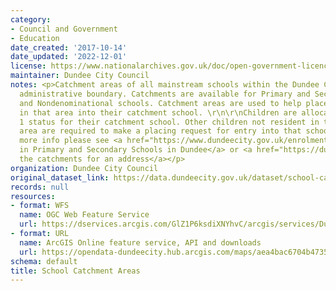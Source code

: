 ```yaml
---
category:
- Council and Government
- Education
date_created: '2017-10-14'
date_updated: '2022-12-01'
license: https://www.nationalarchives.gov.uk/doc/open-government-licence/version/3/
maintainer: Dundee City Council
notes: <p>Catchment areas of all mainstream schools within the Dundee City Council
  administrative boundary. Catchments are available for Primary and Secondary, Denominational
  and Nondenominational schools. Catchment areas are used to help place children resident
  in that area into their catchment school. \r\n\r\nChildren are allocated Priority
  1 status for their catchment school. Other children not resident in that catchment
  area are required to make a placing request for entry into that school.\r\n\r\nFor
  more info please see <a href="https://www.dundeecity.gov.uk/enrolment-in-primary-and-secondary-schools-in-dundee">Enrolment
  in Primary and Secondary Schools in Dundee</a> or <a href="https://dundeecity.maps.arcgis.com/apps/instant/lookup/index.html?appid=22213dd0961c45d5bb7857e6867a5473">Lookup
  the catchments for an address</a></p>
organization: Dundee City Council
original_dataset_link: https://data.dundeecity.gov.uk/dataset/school-catchment-areas
records: null
resources:
- format: WFS
  name: OGC Web Feature Service
  url: https://dservices.arcgis.com/GlZ1P6ksdiXNYhvC/arcgis/services/Dundee_School_Catchments_2022/WFSServer?service=wfs&request=getcapabilities
- format: URL
  name: ArcGIS Online feature service, API and downloads
  url: https://opendata-dundeecity.hub.arcgis.com/maps/aea4bac6704b4735ac8309294479404e/about
schema: default
title: School Catchment Areas
---
```

